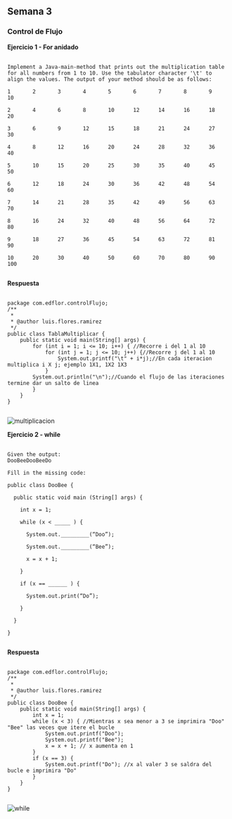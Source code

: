 ## Semana 3
### Control de Flujo
**Ejercicio 1 - For anidado**
<pre>
    <code>      
Implement a Java-main-method that prints out the multiplication table for all numbers from 1 to 10. Use the tabulator character '\t' to align the values. The output of your method should be as follows:

1       2       3       4       5       6       7       8       9       10     

2       4       6       8       10      12      14      16      18      20     

3       6       9       12      15      18      21      24      27      30     

4       8       12      16      20      24      28      32      36      40     

5       10      15      20      25      30      35      40      45      50     

6       12      18      24      30      36      42      48      54      60     

7       14      21      28      35      42      49      56      63      70     

8       16      24      32      40      48      56      64      72      80     

9       18      27      36      45      54      63      72      81      90     

10      20      30      40      50      60      70      80      90      100
    </code>
</pre>

**Respuesta**
<pre>
    <code>
package com.edflor.controlFlujo;
/**
 *
 * @author luis.flores.ramirez
 */
public class TablaMultiplicar {
    public static void main(String[] args) {
        for (int i = 1; i <= 10; i++) { //Recorre i del 1 al 10
            for (int j = 1; j <= 10; j++) {//Recorre j del 1 al 10
                System.out.printf("\t" + i*j);//En cada iteracion multiplica i X j; ejemplo 1X1, 1X2 1X3
            }
        System.out.println("\n");//Cuando el flujo de las iteraciones termine dar un salto de linea
        }
    }
}
    </code>
</pre>

![multiplicacion](https://res.cloudinary.com/dvhl6xkqf/image/upload/v1628192567/Academia-Java.-CDMX/Ejercicios%20Academia-Java-CDMX/Multiplicacion_iz9obh.png)

**Ejercicio 2 - while**
<pre>
    <code>
Given the output:
DooBeeDooBeeDo

Fill in the missing code:

public class DooBee {

  public static void main (String[] args) {

    int x = 1;

    while (x < _____ ) {

      System.out._________(“Doo”);

      System.out._________(“Bee”);

      x = x + 1;

    }

    if (x == ______ ) {

      System.out.print(“Do”);

    }

  }

}
    </code>
</pre>

**Respuesta**
<pre>
    <code>
package com.edflor.controlFlujo;
/**
 *
 * @author luis.flores.ramirez
 */
public class DooBee {
    public static void main(String[] args) {
        int x = 1;
        while (x < 3) { //Mientras x sea menor a 3 se imprimira "Doo" "Bee" las veces que itere el bucle           
            System.out.printf("Doo");
            System.out.printf("Bee");
            x = x + 1; // x aumenta en 1
        }
        if (x == 3) {
            System.out.printf("Do"); //x al valer 3 se saldra del bucle e imprimira "Do"
        }
    }
}
    </code>
</pre>
![while](https://res.cloudinary.com/dvhl6xkqf/image/upload/v1628193607/Academia-Java.-CDMX/Ejercicios%20Academia-Java-CDMX/Screenshot_65_ondoma.png)